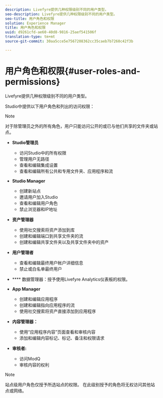 ```yaml
---
description: Livefyre提供几种权限级别不同的用户类型。
seo-description: Livefyre提供几种权限级别不同的用户类型。
seo-title: 用户角色和权限
solution: Experience Manager
title: 用户角色和权限
uuid: d9261cfd-ae60-40d8-9816-25aef541506f
translation-type: tm+mt
source-git-commit: 30aa5cce5e7567208362cc35caeb7b7260c42f3b

---
```



# 用户角色和权限{#user-roles-and-permissions}

Livefyre提供几种权限级别不同的用户类型。

Studio中提供以下用户角色和列出的访问权限：

>[!NOTE]
>
>对于除管理员之外的所有角色，用户只能访问公开的或已与他们共享的文件夹或站点。

* **Studio管理员**
   * 访问Studio中的所有权限
   * 管理用户无路径
   * 查看和编辑集成设置
   * 查看和编辑所有公共和专用文件夹、应用程序和流

* **Studio Manager**
   * 创建新站点
   * 邀请用户加入Studio
   * 查看和编辑用户角色
   * 禁止浏览器和IP地址

* **资产管理器**
   * 使用社交搜索将资产添加到库
   * 创建和编辑端口到共享文件夹的流
   * 创建和编辑共享文件夹以及共享文件夹中的资产

* **用户管理者**
   * 查看和编辑最终用户帐户详细信息
   * 禁止或白名单最终用户

* **** 数据管理器：授予使用Livefyre Analytics仪表板的权限。
* **App Manager**
   * 创建和编辑应用程序
   * 创建和编辑指向应用程序的流
   * 使用社交搜索将资产直接添加到应用程序

* **内容管理器：**
   * 使用“应用程序内容”页面查看和审核内容
   * 添加和编辑内容标记、标记、备注和权限请求

* **审核者:**
   * 访问ModQ
   * 审核内容的权利

>[!NOTE]
>
>站点级用户角色仅授予所选站点的权限。 在此级别授予的角色将无权访问其他站点或网络。
